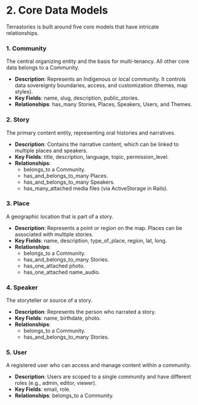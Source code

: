 # **2. Core Data Models**

Terrastories is built around five core models that have intricate relationships.

### **1. Community**

The central organizing entity and the basis for multi-tenancy. All other core data belongs to a Community.

- **Description**: Represents an Indigenous or local community. It controls data sovereignty boundaries, access, and customization (themes, map styles).
- **Key Fields**: name, slug, description, public_stories.
- **Relationships**: has_many Stories, Places, Speakers, Users, and Themes.

### **2. Story**

The primary content entity, representing oral histories and narratives.

- **Description**: Contains the narrative content, which can be linked to multiple places and speakers.
- **Key Fields**: title, description, language, topic, permission_level.
- **Relationships**:
  - belongs_to a Community.
  - has_and_belongs_to_many Places.
  - has_and_belongs_to_many Speakers.
  - has_many_attached media files (via ActiveStorage in Rails).

### **3. Place**

A geographic location that is part of a story.

- **Description**: Represents a point or region on the map. Places can be associated with multiple stories.
- **Key Fields**: name, description, type_of_place, region, lat, long.
- **Relationships**:
  - belongs_to a Community.
  - has_and_belongs_to_many Stories.
  - has_one_attached photo.
  - has_one_attached name_audio.

### **4. Speaker**

The storyteller or source of a story.

- **Description**: Represents the person who narrated a story.
- **Key Fields**: name, birthdate, photo.
- **Relationships**:
  - belongs_to a Community.
  - has_and_belongs_to_many Stories.

### **5. User**

A registered user who can access and manage content within a community.

- **Description**: Users are scoped to a single community and have different roles (e.g., admin, editor, viewer).
- **Key Fields**: email, role.
- **Relationships**: belongs_to a Community.
